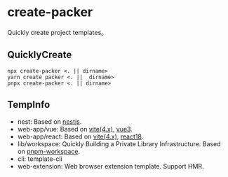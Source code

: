 # create-packer

Quickly create project templates。

## QuicklyCreate

```shell
npx create-packer <. || dirname>
yarn create packer <. ||  dirname>
pnpx create-packer <. || dirname>
```

## TempInfo

-   nest: Based on [nestjs](https://docs.nestjs.com/).
-   web-app/vue: Based on [vite(4.x)](https://cn.vitejs.dev/), [vue3](https://vuejs.org/).
-   web-app/react: Based on [vite(4.x)](https://cn.vitejs.dev/), [react18](https://reactjs.org/).
-   lib/workspace: Quickly Building a Private Library Infrastructure. Based on [pnpm-workspace](https://pnpm.io/pnpm-workspace_yaml).
-   cli: template-cli
-   web-extension: Web browser extension template. Support HMR.
